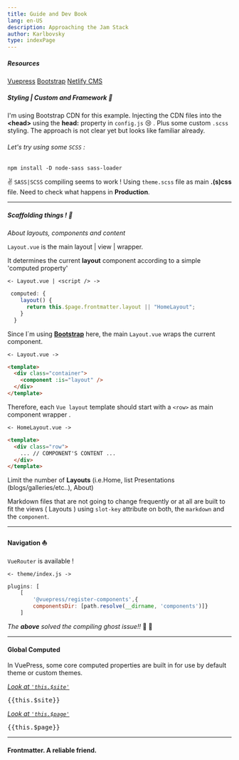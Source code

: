 ```yaml
---
title: Guide and Dev Book
lang: en-US
description: Approaching the Jam Stack
author: Karlbovsky
type: indexPage
---
```


##### Resources

[Vuepress](https://vuepress.vuejs.org/)
[Bootstrap](https://getbootstrap.com/)
[Netlify CMS](https://www.netlifycms.org/)

##### Styling | Custom and Framework :art:

I'm using Bootstrap <span class="text-muted">CDN </span>for this example.
Injecting the CDN files into the **&lt;head&gt;** using the **head:** property in
`config.js` :cry: . Plus some custom `.scss` styling.
The approach is not clear yet but looks like familiar already.

###### Let's try using some `SCSS` :

`npm install -D node-sass sass-loader`

:v: `SASS|SCSS` compiling seems to work ! Using `theme.scss` file as main **.(s)css** file.
Need to check what happens in **Production**.

<hr>

##### Scaffolding things ! :european_post_office:

_About layouts, components and content_

`Layout.vue` is the main layout | view | wrapper.

It determines the current **layout** component according to a simple 'computed property'

`<- Layout.vue | <script /> ->`

```js
 computed: {
    layout() {
      return this.$page.frontmatter.layout || "HomeLayout";
    }
  }
```

Since I´m using **[Bootstrap](https://getbootstrap.com/)** here, the main `Layout.vue` wraps the current
component.

`<- Layout.vue ->`

```html
<template>
  <div class="container">
    <component :is="layout" />
  </div>
</template>
```

Therefore, each `Vue layout` template should start with a <code>&lt;row&gt;</code> as main component wrapper .

`<- HomeLayout.vue ->`

```html
<template>
  <div class="row">
    ... // COMPONENT'S CONTENT ...
  </div>
</template>
```

Limit the number of **Layouts** (i.e.Home, list Presentations (blogs/galleries/etc..), About)

Markdown files that are not going to change frequently or at all
are built to fit the views ( Layouts ) using `slot-key` attribute on both,
the `markdown` and the `component`.

<hr>

#### Navigation :boat:

`VueRouter` is available !

`<- theme/index.js ->`

```js
plugins: [
    [
        '@vuepress/register-components',{
        componentsDir: [path.resolve(__dirname, 'components')]}
    ]
```

_The <b>above</b> solved the compiling ghost issue!!_ :tada: :100:

---

#### Global Computed

In VuePress, some core computed properties are built in for use by default theme or custom themes.

<a class="btn btn-outline-info" data-toggle="collapse" href="#collapseExample" role="button">_Look at `'this.$site'`_</a>

<pre class="collapse" id="collapseExample">
{{this.$site}}
</pre>

<a class="btn btn-outline-info" data-toggle="collapse" href="#collapseExample2" role="button"> _Look at `'this.$page'`_</a>

<pre pre class="collapse" id="collapseExample2">
{{this.$page}}
</pre>

---

#### Frontmatter. A reliable friend.
